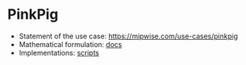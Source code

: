 # PinkPig
- Statement of the use case: https://mipwise.com/use-cases/pinkpig
- Mathematical formulation: [docs](docs/README.md)
- Implementations: [scripts](scripts/README.md)
